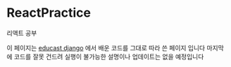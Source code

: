 # ReactPractice
리액트 공부

이 페이지는 [educast django](https://educast.com/course/web-dev/ZU53) 에서 배운 코드를 그대로 따라 쓴 페이지 입니다
마지막에 코드를 잘못 건드려 실행이 불가능한 
설명이나 업데이트는 없을 예정입니다
